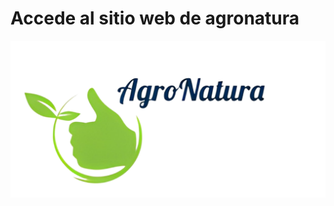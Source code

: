 # Accede al sitio web de agronatura
<a href="http://agronatura.000webhostapp.com/" target="_blank">
  <img src="img/agronatura.png" alt="Accede al sitio web de agronatura">
</a>


